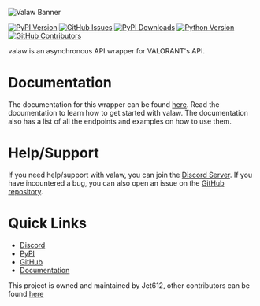 ![Valaw Banner](https://raw.githubusercontent.com/Jet612/valaw/main/assets/banner.png)


[![PyPI Version](https://img.shields.io/pypi/v/valaw?style=for-the-badge)](https://pypi.org/project/valaw/)
[![GitHub Issues](https://img.shields.io/github/issues/jet612/valaw?style=for-the-badge)](https://github.com/Jet612/valaw/issues)
[![PyPI Downloads](https://img.shields.io/pypi/dm/valaw?style=for-the-badge)](https://pypi.org/project/valaw/)
[![Python Version](https://img.shields.io/pypi/pyversions/valaw?style=for-the-badge)](https://www.python.org/)
[![GitHub Contributors](https://img.shields.io/github/contributors/jet612/valaw?style=for-the-badge)](https://github.com/Jet612/valaw/graphs/contributors)


valaw is an asynchronous API wrapper for VALORANT's API.

# Documentation
The documentation for this wrapper can be found [here](https://valaw.readthedocs.io/). Read the documentation to learn how to get started with valaw.
The documentation also has a list of all the endpoints and examples on how to use them.

# Help/Support
If you need help/support with valaw, you can join the [Discord Server](https://discord.gg/mVXpvunBbF). If you have incountered a bug, you can also open an issue on the [GitHub repository](https://github.com/Jet612/valaw/issues).

# Quick Links
- [Discord](https://discord.gg/mVXpvunBbF)
- [PyPI](https://pypi.org/project/valaw/)
- [GitHub](https://github.com/Jet612/valaw)
- [Documentation](https://valaw.readthedocs.io/)

This project is owned and maintained by Jet612, other contributors can be found [here](https://github.com/Jet612/valaw/graphs/contributors)
